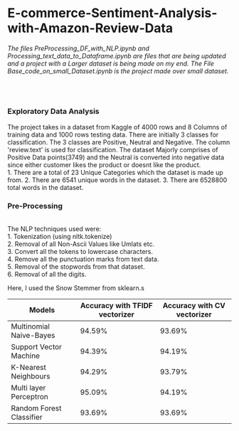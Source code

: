 # E-commerce-Sentiment-Analysis-with-Amazon-Review-Data

<h6>
  The files PreProcessing_DF_with_NLP.ipynb and Processing_text_data_to_Dataframe.ipynb are files that are being updated and a project with a Larger dataset is being made on my end. The File Base_code_on_small_Dataset.ipynb is the project made over small dataset. 
</h6>
<br>
<h3>Exploratory Data Analysis</h3>
The project takes in a dataset from Kaggle of 4000 rows and 8 Columns of training data and 1000 rows testing data. There are initially 3 classes for classification. The 3 classes are Positive, Neutral and Negative. The column 'review.text' is used for classification. The dataset Majorly comprises of Positive Data points(3749) and the Neutral is converted into negative data since either customer likes the product or doesnt like the product. 
<br>
1. There are a total of 23 Unique Categories which the dataset is made up from.
2. There are 6541 unique words in the dataset.
3. There are 6528800 total words in the dataset.

<h3>Pre-Processing</h3><br>
The NLP techniques used were:<br>
1. Tokenization (using nltk.tokenize)<br>
2. Removal of all Non-Ascii Values like Umlats etc.<br>
3. Convert all the tokens to lowercase characters.<br>
4. Remove all the punctuation marks from text data.<br>
5. Removal of the stopwords from that dataset.<br>
6. Removal of all the digits.<br>

Here, I used the Snow Stemmer from sklearn.s


| Models |Accuracy with TFIDF vectorizer  | Accuracy with CV vectorizer |
| ------------- | ------------- | ------------- |
| Multinomial Naive-Bayes | 94.59%  | 93.69%  |
| Support Vector Machine | 94.39%  | 94.19%  |
| K-Nearest Neighbours | 94.29% | 93.79% |
| Multi layer Perceptron | 95.09% | 94.19% |
| Random Forest Classifier | 93.69% | 93.69% |
